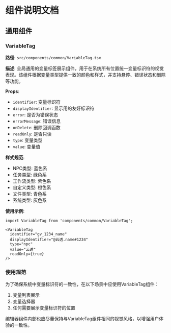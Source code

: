 # 组件说明文档

## 通用组件

### VariableTag

**路径**: `src/components/common/VariableTag.tsx`

**描述**: 
全局通用的变量标签展示组件，用于在系统所有位置统一变量标识符的视觉表现。该组件根据变量类型提供一致的颜色和样式，并支持悬停、错误状态和删除等功能。

**Props**:
- `identifier`: 变量标识符
- `displayIdentifier`: 显示用的友好标识符
- `error`: 是否为错误状态
- `errorMessage`: 错误信息
- `onDelete`: 删除回调函数
- `readOnly`: 是否只读
- `type`: 变量类型
- `value`: 变量值

**样式规范**:
- NPC类型: 蓝色系
- 任务类型: 绿色系
- 工作流类型: 紫色系
- 自定义类型: 橙色系
- 文件类型: 青色系
- 系统类型: 灰色系

**使用示例**:
```tsx
import VariableTag from 'components/common/VariableTag';

<VariableTag
  identifier="gv_1234_name"
  displayIdentifier="@云透.name#1234"
  type="npc"
  value="云透"
  readOnly={true}
/>
```

### 使用规范

为了确保系统中变量标识符的一致性，在以下场景中应使用VariableTag组件：
1. 变量列表展示
2. 变量选择器
3. 任何需要展示变量标识符的位置

编辑器组件内部也应尽量保持与VariableTag组件相同的视觉风格，以增强用户体验的一致性。
